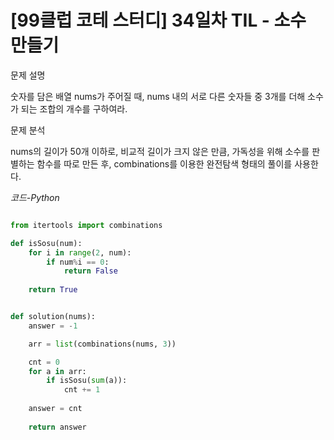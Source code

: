 
# [99클럽 코테 스터디] 34일차 TIL - 소수 만들기


문제 설명

숫자를 담은 배열 nums가 주어질 때, nums 내의 서로 다른 숫자들 중 3개를 더해 소수가 되는 조합의 개수를 구하여라.

문제 분석

nums의 길이가 50개 이하로, 비교적 길이가 크지 않은 만큼, 가독성을 위해 소수를 판별하는 함수를 따로 만든 후, combinations를 이용한 완전탐색 형태의 풀이를 사용한다.

*코드-Python*

```Python

from itertools import combinations

def isSosu(num):
    for i in range(2, num):
        if num%i == 0:
            return False
        
    return True


def solution(nums):
    answer = -1

    arr = list(combinations(nums, 3))

    cnt = 0
    for a in arr:
        if isSosu(sum(a)):
            cnt += 1
    
    answer = cnt
    
    return answer

            
```